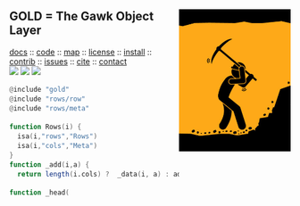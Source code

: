 <a name=top>
<img align=right width=200 src="https://raw.githubusercontent.com/timm/awk/master/etc/img/miner.png" width=200>
<h2>
     GOLD = The Gawk Object Layer
</h2>
<p>
   <a    href="http://menzies.us/awk/index">docs</a>
   :: <a href="http://github.com/timm/awk">code</a>
   :: <a href="http://menzies.us/awk/index#map">map</a>
   :: <a href="http://menzies.us/awk/index#license">license</a>
   :: <a href="http://menzies.us/awk/index#install">install</a>
   :: <a href="http://menzies.us/awk/index#contribute">contrib</a>
   :: <a href="http://github.com/timm/awk/issues">issues</a>
   :: <a href="http://menzies.us/awk/index#cite">cite</a>
   :: <a href="http://menzies.us/awk/index#contact">contact</a>
<br>
   <img src="https://img.shields.io/badge/language-gawk-orange">
   <img src="https://img.shields.io/badge/purpose-ai,se-blueviolet">
   <img src="https://img.shields.io/badge/platform-mac,*nux-informational">
</p>

```awk
@include "gold"
@include "rows/row"
@include "rows/meta"

function Rows(i) {
  isa(i,"rows","Rows")
  isa(i,"cols","Meta")
}
function _add(i,a) {
  return length(i.cols) ?  _data(i, a) : add(i.cols,a)  }

function _head(
```
